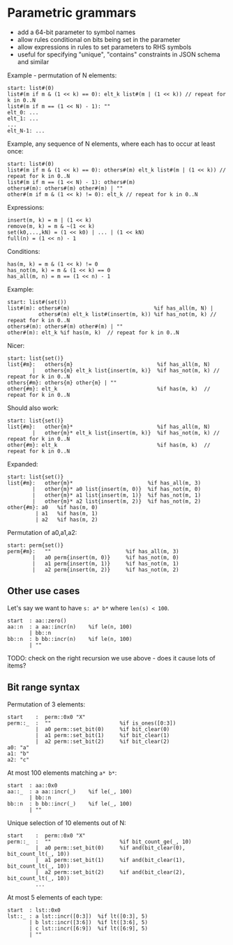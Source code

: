 # Parametric grammars

- add a 64-bit parameter to symbol names
- allow rules conditional on bits being set in the parameter
- allow expressions in rules to set parameters to RHS symbols
- useful for specifying "unique", "contains" constraints in JSON schema and similar

Example - permutation of N elements:

```lark
start: list#(0)
list#(m if m & (1 << k) == 0): elt_k list#(m | (1 << k)) // repeat for k in 0..N
list#(m if m == (1 << N) - 1): ""
elt_0: ...
elt_1: ...
...
elt_N-1: ...
```

Example, any sequence of N elements, where each has to occur at least once:

```lark
start: list#(0)
list#(m if m & (1 << k) == 0): others#(m) elt_k list#(m | (1 << k)) // repeat for k in 0..N
list#(m if m == (1 << N) - 1): others#(m)
others#(m): others#(m) other#(m) | ""
other#(m if m & (1 << k) != 0): elt_k // repeat for k in 0..N
```

Expressions:

```
insert(m, k) = m | (1 << k)
remove(m, k) = m & ~(1 << k)
set(k0,...,kN) = (1 << k0) | ... | (1 << kN)
full(n) = (1 << n) - 1
```

Conditions:

```
has(m, k) = m & (1 << k) != 0
has_not(m, k) = m & (1 << k) == 0
has_all(m, n) = m == (1 << n) - 1
```

Example:

```lark
start: list#(set())
list#(m): others#(m)                           %if has_all(m, N) |
          others#(m) elt_k list#(insert(m, k)) %if has_not(m, k) // repeat for k in 0..N
others#(m): others#(m) other#(m) | ""
other#(m): elt_k %if has(m, k)  // repeat for k in 0..N
```

Nicer:

```lark
start: list{set()}
list{#m}:   others{m}                           %if has_all(m, N)
        |   others{m} elt_k list{insert(m, k)}  %if has_not(m, k) // repeat for k in 0..N
others{#m}: others{m} other{m} | ""
other{#m}: elt_k                                %if has(m, k)  // repeat for k in 0..N
```

Should also work:

```lark
start: list{set()}
list{#m}:   other{m}*                           %if has_all(m, N)
        |   other{m}* elt_k list{insert(m, k)}  %if has_not(m, k) // repeat for k in 0..N
other{#m}: elt_k                                %if has(m, k)  // repeat for k in 0..N
```

Expanded:

```lark
start: list{set()}
list{#m}:   other{m}*                        %if has_all(m, 3)
        |   other{m}* a0 list{insert(m, 0)}  %if has_not(m, 0)
        |   other{m}* a1 list{insert(m, 1)}  %if has_not(m, 1)
        |   other{m}* a2 list{insert(m, 2)}  %if has_not(m, 2)
other{#m}: a0   %if has(m, 0)
         | a1   %if has(m, 1)
         | a2   %if has(m, 2)
```

Permutation of a0,a1,a2:

```lark
start: perm{set()}
perm{#m}:   ""                        %if has_all(m, 3)
        |   a0 perm{insert(m, 0)}     %if has_not(m, 0)
        |   a1 perm{insert(m, 1)}     %if has_not(m, 1)
        |   a2 perm{insert(m, 2)}     %if has_not(m, 2)
```

## Other use cases

Let's say we want to have `s: a* b*` where `len(s) < 100`.

```lark
start  : aa::zero()
aa::n  : a aa::incr(n)    %if le(n, 100)
       | bb::n
bb::n  : b bb::incr(n)    %if le(n, 100)
       | ""
```

TODO: check on the right recursion we use above - does it cause lots of items?

## Bit range syntax

Permutation of 3 elements:

```lark
start    :  perm::0x0 "X"
perm::_  :  ""                      %if is_ones([0:3])
         |  a0 perm::set_bit(0)     %if bit_clear(0)
         |  a1 perm::set_bit(1)     %if bit_clear(1)
         |  a2 perm::set_bit(2)     %if bit_clear(2)
a0: "a"
a1: "b"
a2: "c"
```

At most 100 elements matching `a* b*`:

```lark
start  : aa::0x0
aa::_  : a aa::incr(_)    %if le(_, 100)
       | bb::n
bb::n  : b bb::incr(_)    %if le(_, 100)
       | ""
```

Unique selection of 10 elements out of N:

```lark
start    :  perm::0x0 "X"
perm::_  :  ""                      %if bit_count_ge(_, 10)
         |  a0 perm::set_bit(0)     %if and(bit_clear(0), bit_count_lt(_, 10))
         |  a1 perm::set_bit(1)     %if and(bit_clear(1), bit_count_lt(_, 10))
         |  a2 perm::set_bit(2)     %if and(bit_clear(2), bit_count_lt(_, 10))
         ...
```

At most 5 elements of each type:

```lark
start  : lst::0x0
lst::_ : a lst::incr([0:3])  %if lt([0:3], 5)
       | b lst::incr([3:6])  %if lt([3:6], 5)
       | c lst::incr([6:9])  %if lt([6:9], 5)
       | ""
```
